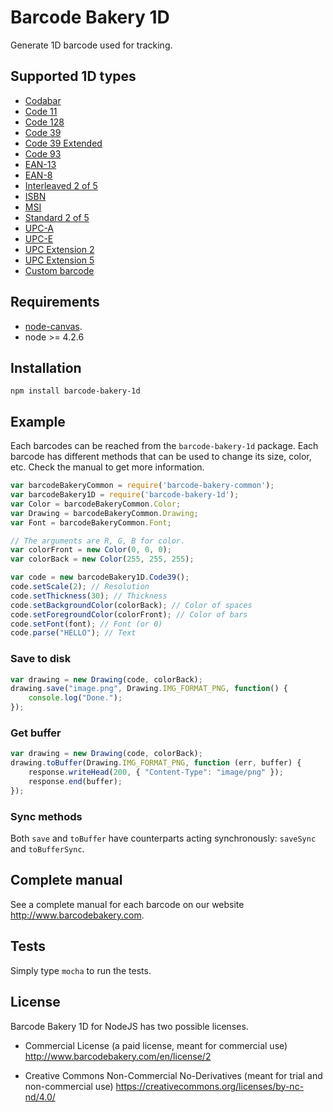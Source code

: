 ﻿# Barcode Bakery 1D

Generate 1D barcode used for tracking.

## Supported 1D types

* [Codabar](http://www.barcodebakery.com/en/resources/api/nodejs/codabar)
* [Code 11](http://www.barcodebakery.com/en/resources/api/nodejs/code11)
* [Code 128](http://www.barcodebakery.com/en/resources/api/nodejs/code128)
* [Code 39](http://www.barcodebakery.com/en/resources/api/nodejs/code39)
* [Code 39 Extended](http://www.barcodebakery.com/en/resources/api/nodejs/code39extended)
* [Code 93](http://www.barcodebakery.com/en/resources/api/nodejs/code93)
* [EAN-13](http://www.barcodebakery.com/en/resources/api/nodejs/ean13)
* [EAN-8](http://www.barcodebakery.com/en/resources/api/nodejs/ean8)
* [Interleaved 2 of 5](http://www.barcodebakery.com/en/resources/api/nodejs/i25)
* [ISBN](http://www.barcodebakery.com/en/resources/api/nodejs/isbn)
* [MSI](http://www.barcodebakery.com/en/resources/api/nodejs/msi)
* [Standard 2 of 5](http://www.barcodebakery.com/en/resources/api/nodejs/s25)
* [UPC-A](http://www.barcodebakery.com/en/resources/api/nodejs/upca)
* [UPC-E](http://www.barcodebakery.com/en/resources/api/nodejs/upce)
* [UPC Extension 2](http://www.barcodebakery.com/en/resources/api/nodejs/upcext2)
* [UPC Extension 5](http://www.barcodebakery.com/en/resources/api/nodejs/upcext5)
* [Custom barcode](http://www.barcodebakery.com/en/resources/api/nodejs/othercode)

## Requirements

- [node-canvas](https://github.com/Automattic/node-canvas).
- node >= 4.2.6

## Installation

	npm install barcode-bakery-1d

## Example

Each barcodes can be reached from the `barcode-bakery-1d` package.
Each barcode has different methods that can be used to change its size, color, etc. Check the manual to get more information.

```javascript
var barcodeBakeryCommon = require('barcode-bakery-common');
var barcodeBakery1D = require('barcode-bakery-1d');
var Color = barcodeBakeryCommon.Color;
var Drawing = barcodeBakeryCommon.Drawing;
var Font = barcodeBakeryCommon.Font;

// The arguments are R, G, B for color.
var colorFront = new Color(0, 0, 0);
var colorBack = new Color(255, 255, 255);

var code = new barcodeBakery1D.Code39();
code.setScale(2); // Resolution
code.setThickness(30); // Thickness
code.setBackgroundColor(colorBack); // Color of spaces
code.setForegroundColor(colorFront); // Color of bars
code.setFont(font); // Font (or 0)
code.parse("HELLO"); // Text
```

### Save to disk
```javascript
var drawing = new Drawing(code, colorBack);
drawing.save("image.png", Drawing.IMG_FORMAT_PNG, function() {
    console.log("Done.");
});
```

### Get buffer
```javascript
var drawing = new Drawing(code, colorBack);
drawing.toBuffer(Drawing.IMG_FORMAT_PNG, function (err, buffer) {
    response.writeHead(200, { "Content-Type": "image/png" });
    response.end(buffer);
});
```

### Sync methods
Both `save` and `toBuffer` have counterparts acting synchronously: `saveSync` and `toBufferSync`.

## Complete manual
See a complete manual for each barcode on our website http://www.barcodebakery.com.

## Tests
Simply type `mocha` to run the tests.

## License

Barcode Bakery 1D for NodeJS has two possible licenses.

- Commercial License
  (a paid license, meant for commercial use)
  http://www.barcodebakery.com/en/license/2

- Creative Commons Non-Commercial No-Derivatives
  (meant for trial and non-commercial use)
  https://creativecommons.org/licenses/by-nc-nd/4.0/
